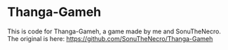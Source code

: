 # Thanga-Gameh
This is code for Thanga-Gameh, a game made by me and SonuTheNecro. The original is here: https://github.com/SonuTheNecro/Thanga-Gameh
